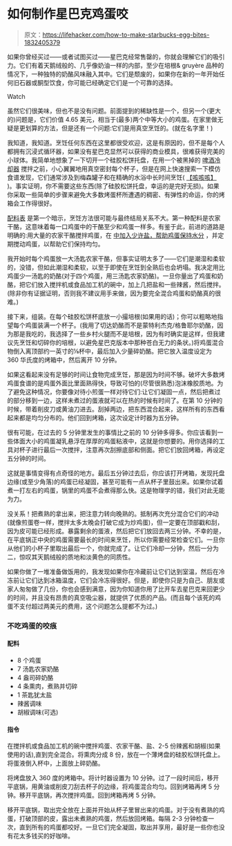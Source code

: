 # 如何制作星巴克鸡蛋咬

> 原文：<https://lifehacker.com/how-to-make-starbucks-egg-bites-1832405379>

如果你曾经买过——或者试图买过——星巴克经常售罄的，你就会理解它们的吸引力。它们有着天鹅绒般的、几乎像奶油一样的内部，至少在培根& gruyère 品种的情况下，一种独特的奶酪风味融入其中。它们是颓废的，如果你在新的一年开始任何旧石器或酮型饮食，你可能已经确定它们是一个可靠的选择。

Watch

虽然它们很美味，但也不是没有问题。前面提到的稀缺性是一个，但另一个(更大的)问题是，它们价值 4.65 美元，相当于(最多)两个中等大小的鸡蛋。在家里做无疑是更划算的方法，但是还有一个问题:它们是用真空烹饪的。(就在名字里！)

我知道，我知道。烹饪任何东西在这里都很受欢迎，这是有原因的，但不是每个人都拥有沉浸式循环器，如果没有星巴克显然可以获得的商业模具，很难获得完美的小球体。我简单地想象了一下切开一个硅胶松饼托盘，在用一个被黑掉的 [啤酒冷却器](https://www.seriouseats.com/2010/04/cook-your-meat-in-a-beer-cooler-the-worlds-best-sous-vide-hack.html) 搅拌之前，小心翼翼地用真空密封每个杯子，但是在网上快速搜索一下模仿食谱发现，它们通常涉及到梅森罐子和在精确的水浴中长时间烹饪( [【咳咳咳】](https://lifehacker.com/these-sous-vide-egg-bites-are-your-new-weekday-breakfas-1824008696) )。事实证明，你不需要这些东西(除了硅胶松饼托盘，幸运的是完好无损)。如果你采取一些简单的步骤来避免大多数烤蛋杯所遭遇的稠密、有弹性的命运，你的烤箱会工作得很好。

[配料表](https://www.starbucks.com/menu/food/hot-breakfast/sous-vide-egg-bites-bacon-gruyere) 是第一个暗示，烹饪方法很可能与最终结局关系不大。第一种配料是农家干酪，这意味着每一口鸡蛋中的干酪至少和鸡蛋一样多。有鉴于此，前进的道路是明确的:用大量的农家干酪搅拌鸡蛋，在 [中加入少许盐，帮助鸡蛋保持水分](https://www.seriouseats.com/2014/04/does-pre-salting-eggs-make-them-tough.html) ，并定期搅动鸡蛋，以帮助它们保持均匀。

我开始时每个鸡蛋放一大汤匙农家干酪，但事实证明太多了——它们是潮湿和柔软的，没错，但如此潮湿和柔软，以至于即使在烹饪到全熟后也会坍塌。我决定用比鸡蛋少一汤匙的奶酪(对于四个鸡蛋，用三汤匙农家奶酪)。一旦你量出了鸡蛋和奶酪，把它们放入搅拌机或食品加工机的碗中，加上几把盐和一些辣酱，然后搅拌。(除非你有证据证明，否则我不建议用手来做，因为要完全混合鸡蛋和奶酪真的很难。)

接下来，组装。在每个硅胶松饼杯底放一小撮培根(如果用的话)；你可以粗略地指望每个鸡蛋装满一个杯子。(我用了切达奶酪而不是蒙特利杰克/格鲁耶尔奶酪，因为那是我吃的，我选择了一些乡村火腿而不是培根，因为有时确实是这样，但我建议先烹饪和切碎你的培根，以避免星巴克版本中那种苍白无力的条状。)将鸡蛋混合物倒入离顶部约一英寸的⅛杯中，最后加入少量碎奶酪。把它放入温度设定为 360 华氏度的烤箱中，然后离开 10 分钟。

如果这看起来没有足够的时间让食物完成烹饪，那是因为时间不够。破坏大多数烤鸡蛋食谱的是鸡蛋外面比里面熟得快，导致可怕的(尽管很熟悉)泡沫橡胶质地。为了避免这种情况，你要像对待小煎蛋一样对待它们:让它们凝固一点，然后把煮过的部分移到一边，这样未煮过的蛋液就可以在热的时候有时间了。在第 10 分钟的时候，带着削皮刀或黄油刀进去。刮掉两边，把东西混合起来，这样所有的东西看起来都是均匀分布的。他们回到烤箱，这次设定计时器为五分钟。

很有可能，在过去的 5 分钟里发生的事情比之前的 10 分钟多得多。你应该看到一些体面大小的鸡蛋凝乳悬浮在厚厚的鸡蛋粘液中，这就是你想要的。用你选择的工具对杯子进行最后一次搅拌，注意再次刮擦底部和侧面。把它们放回烤箱，再设定五分钟的时间。

这就是事情变得有点奇怪的地方。最后五分钟过去后，你应该打开烤箱，发现托盘边缘(或至少角落)的鸡蛋已经凝固，甚至可能有一点从杯子里鼓出来。如果你试着煮一打左右的鸡蛋，锅里的鸡蛋不会煮得那么快。这是物理学的错，我们对此无能为力。

没关系！把煮熟的拿出来，把注意力转向晚熟的。抵制再次充分混合它们的冲动(就像煎蛋卷一样，搅拌太多太晚会打破它成为炒鸡蛋)，但一定要在顶部戳和刮，因为皮可能已经形成。暴露剩余的蛋液，然后把它们放回去两三分钟。不幸的是，在平底锅正中央的鸡蛋需要最长的时间来烹饪，所以你需要经常检查它们。一旦你从他们的小杯子里取出最后一个，你就完成了。让它们冷却一分钟，然后一分为二，惊叹其天鹅绒般的质地和淡黄色的同质性。

如果你做了一堆准备做饭用的，我发现如果你在冷藏前让它们达到室温，然后在冷冻前让它们达到冰箱温度，它们会冷冻得很好。但是，即使你只是为自己、朋友或家人匆匆做了几份，你也会感到满意，因为你知道你用了比开车去星巴克来回更少的时间，并且没有昂贵的真空吸尘器，就提供了优质的产品。(而且每个该死的鸡蛋不支付超过两美元的费用，这个问题怎么提都不为过。)

### 不吃鸡蛋的咬痕

#### **配料**

*   8 个鸡蛋
*   7 汤匙农家奶酪
*   4 盎司碎奶酪
*   4 条熏肉，煮熟并切碎
*   1 茶匙犹太盐
*   辣酱调味
*   胡椒调味(可选)

#### **指令**

在搅拌机或食品加工机的碗中搅拌鸡蛋、农家干酪、盐、2-5 份辣酱和胡椒(如果使用的话),直到完全混合。将熏肉分成 8 份，放在一个薄烤盘的硅胶松饼托盘上。将蛋液倒入杯中，上面放上碎奶酪。

将烤盘放入 360 度的烤箱中。将计时器设置为 10 分钟。过了一段时间后，移开平底锅，用黄油或削皮刀刮去杯子的边缘，将鸡蛋混合均匀。回到烤箱再烤 5 分钟。移开平底锅，再次搅拌鸡蛋。回到烤箱再烤 5 分钟。

移开平底锅，取出完全放在上面并开始从杯子里冒出来的鸡蛋。对于没有煮熟的鸡蛋，打破顶部的皮，露出未煮熟的鸡蛋，然后放回烤箱。每隔 2-3 分钟检查一次，直到所有的鸡蛋都咬好。一旦它们完全凝固，取出并享用，最好是一些你也没有花太多钱买的好咖啡。